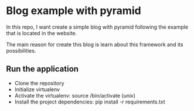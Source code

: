 # Blog example with pyramid
In this repo, I want create a simple blog with pyramid following the example
that is located in the website.

The main reason for create this blog is learn about this framework and
its possibilities.

## Run the application
* Clone the repository
* Initialize virtualenv
* Activate the virtualenv: source /bin/activate (unix)
* Install the project dependencies: pip install -r requirements.txt
